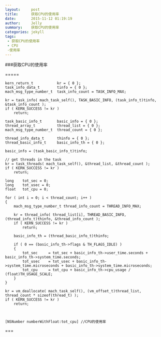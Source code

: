 ```yaml
---
layout:     post
title:      获取CPU的使用率
date:       2015-11-12 01:19:19
author:     Jelly
summary:    获取CPU的使用率
categories: jekyll
tags:
 - 获取CPU的使用率
 - CPU
 -使用率
---
```




###获取CPU的使用率


=====




	kern_return_t			kr = { 0 };
	task_info_data_t		tinfo = { 0 };
	mach_msg_type_number_t	task_info_count = TASK_INFO_MAX;
	
	kr = task_info( mach_task_self(), TASK_BASIC_INFO, (task_info_t)tinfo, &task_info_count );
	if ( KERN_SUCCESS != kr )
		return;
	
	task_basic_info_t		basic_info = { 0 };
	thread_array_t			thread_list = { 0 };
	mach_msg_type_number_t	thread_count = { 0 };
	
	thread_info_data_t		thinfo = { 0 };
	thread_basic_info_t		basic_info_th = { 0 };
	
	basic_info = (task_basic_info_t)tinfo;
	
	// get threads in the task
	kr = task_threads( mach_task_self(), &thread_list, &thread_count );
	if ( KERN_SUCCESS != kr )
		return;
	
	long	tot_sec = 0;
	long	tot_usec = 0;
	float	tot_cpu = 0;
	
	for ( int i = 0; i < thread_count; i++ )
	{
		mach_msg_type_number_t thread_info_count = THREAD_INFO_MAX;
		
		kr = thread_info( thread_list[i], THREAD_BASIC_INFO, (thread_info_t)thinfo, &thread_info_count );
		if ( KERN_SUCCESS != kr )
			return;
		
		basic_info_th = (thread_basic_info_t)thinfo;
		
		if ( 0 == (basic_info_th->flags & TH_FLAGS_IDLE) )
		{
			tot_sec		= tot_sec + basic_info_th->user_time.seconds + basic_info_th->system_time.seconds;
			tot_usec	= tot_usec + basic_info_th->system_time.microseconds + basic_info_th->system_time.microseconds;
			tot_cpu		= tot_cpu + basic_info_th->cpu_usage / (float)TH_USAGE_SCALE;
		}
	}
	
	kr = vm_deallocate( mach_task_self(), (vm_offset_t)thread_list, thread_count * sizeof(thread_t) );
	if ( KERN_SUCCESS != kr )
		return;
    
    
    
    [NSNumber numberWithFloat:tot_cpu] //CPU的使用率

===